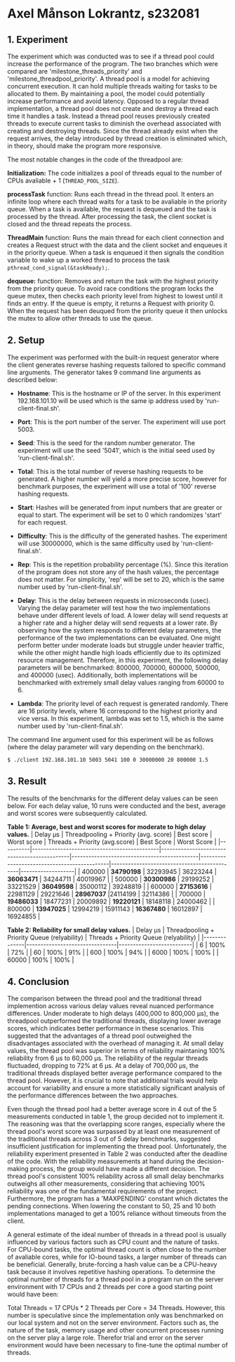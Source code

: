 # Axel Månson Lokrantz, s232081
## 1. Experiment

The experiment which was conducted was to see if a thread pool could increase the performance of the program. The two branches which were compared are 'milestone_threads_priority' and 'milestone_threadpool_priority'. A thread pool is a model for achieving concurrent execution. It can hold multiple threads waiting for tasks to be allocated to them. By maintaining a pool, the model could potentially increase performance and avoid latency. Opposed to a regular thread implementation, a thread pool does not create and destroy a thread each time it handles a task. Instead a thread pool reuses previously created threads to execute current tasks to diminish the overhead associated with creating and destroying threads. Since the thread already exist when the request arrives, the delay introduced by thread creation is eliminated which, in theory, should make the program more responsive.

The most notable changes in the code of the threadpool are:

**Initialization:** The code initializes a pool of threads equal to the number of CPUs avaliable + 1 (```THREAD_POOL_SIZE```). 

**processTask** function: Runs each thread in the thread pool. It enters an infinite loop where each thread waits for a task to be avaliable in the priority queue. When a task is available, the request is dequeued and the task is processed by the thread. After processing the task, the client socket is closed and the thread repeats the process. 

**ThreadMain** function: Runs the main thread for each client connection and creates a Request struct with the data and the client socket and enqueues it in the priority queue. When a task is enqueued it then signals the condition variable to wake up a worked thread to process the task ```pthread_cond_signal(&taskReady);```.

**dequeue:** function: Removes and return the task with the highest priority from the priority queue. To avoid race conditions the program locks the queue mutex, then checks each priority level from highest to lowest until it finds an entry. If the queue is empty, it returns a Request with priority 0. When the request has been deuqued from the priority queue it then unlocks the mutex to allow other threads to use the queue.

## 2. Setup

The experiment was performed with the built-in request generator where the client generates reverse hashing requests tailored to specific command line arguments. The generator takes 9 command line arguments as described below:

- **Hostname**: This is the hostname or IP of the server. In this experiment 192.168.101.10 will be used which is the same ip address used by 'run-client-final.sh'.

- **Port**: This is the port number of the server. The experiment will use port 5003.

- **Seed**: This is the seed for the random number generator. The experiment will use the seed '5041', which is the initial seed used by 'run-client-final.sh'.

- **Total**: This is the total number of reverse hashing requests to be generated. A higher number will yield a more precise score, however for benchmark purposes, the experiment will use a total of '100' reverse hashing requests.

- **Start**: Hashes will be generated from input numbers that are greater or equal to start. The experiment will be set to 0 which randomizes 'start' for each request.

- **Difficulty**: This is the difficulty of the generated hashes. The experiment will use 30000000, which is the same difficulty used by 'run-client-final.sh'.

- **Rep**: This is the repetition probability percentage (%). Since this iteration of the program does not store any of the hash values, the percentage does not matter. For simplicity, 'rep' will be set to 20, which is the same number used by 'run-client-final.sh'.

- **Delay**: This is the delay between requests in microseconds (usec). Varying the delay parameter will test how the two implementations behave under different levels of load. A lower delay will send requests at a higher rate and a higher delay will send requests at a lower rate. By observing how the system responds to different delay parameters, the performance of the two implementations can be evaluated. One might perform better under moderate loads but struggle under heavier traffic, while the other might handle high loads efficiently due to its optimized resource management. Therefore, in this experiment, the following delay parameters will be benchmarked: 800000, 700000, 600000, 500000, and 400000 (usec). Additionally, both implementations will be benchmarked with extremely small delay values ranging from 60000 to 6.

- **Lambda**: The priority level of each request is generated randomly. There are 16 priority levels, where 16 correspond to the highest priority and vice versa. In this experiment, lambda was set to 1.5, which is the same number used by 'run-client-final.sh'.

The command line argument used for this experiment will be as follows (where the delay parameter will vary depending on the benchmark).
```
$ ./client 192.168.101.10 5003 5041 100 0 30000000 20 800000 1.5
```

## 3. Result

The results of the benchmarks for the different delay values can be seen below. For each delay value, 10 runs were conducted and the best, average and worst scores were subsequently calculated.

**Table 1: Average, best and worst scores for moderate to high delay values.**
| Delay μs | Threadpooling + Priority (avg. score) | Best score | Worst score | Threads + Priority (avg.score) | Best Score | Worst Score |
|----------|---------------------------------------------|---------------------------------------------|---------------------------------------------|---------------------------------------------|---------------------------------------------|-------------------|
| 400000   | **34790198**                                    | 32293945                                             | 36223244                                              | **36063471**                                | 34244711                                      | 40019967                                        |
| 500000   | **30300986**                                    | 29199252                                             | 33221529                                              | **36049598**                                | 35000112                                      | 39248819                                      | 
| 600000   | **27153616**                                    | 22981129                                              | 29221646                                             | **28967037**                                |24114199                                     | 32114386                                      | 
| 700000   | **19486033**                                    | 18477231                                            | 20009892                                             | **19220121**                                | 18148118                                      | 24000462                                       |
| 800000   | **13947025**                                    | 12994219                                             | 15911143                                             | **16367480**                                | 16012897                                     | 16924855                                      |

**Table 2: Reliability for small delay values.**
| Delay μs | Threadpooling + Priority Queue (relyability) | Threads + Priority Queue (relyability) |
|--------------|--------------------------------|--------------------------|
| 6      | 100%                                | 72%                          |
| 60      | 100%                                | 91%                          |
| 600      | 100%                                | 94%                          |
| 6000      | 100%                                | 100%                          |
| 60000      | 100%                                | 100%                          |


## 4. Conclusion

The comparison between the thread pool and the traditional thread implemention across various delay values reveal nuanced performance differences. Under moderate to high delays (400,000 to 800,000 μs), the threadpool outperformed the traditional threads, displaying lower average scores, which indicates better performance in these scenarios. This suggested that the advantages of a thread pool outweighed the disadvantages associated with the overhead of managing it. At small delay values, the thread pool was superior in terms of reliability maintaning 100% reliability from 6 μs to 60,000 μs. The reliability of the regular threads fluctuaded, dropping to 72% at 6 μs. At a delay of 700,000 μs, the traditional threads displayed better average performance compared to the thread pool. However, it is crucial to note that additional trials would help account for variability and ensure a more statistically significant analysis of the performance differences between the two approaches.

Even though the thread pool had a better average score in 4 out of the 5 measurements conducted in table 1, the group decided not to implement it. The reasoning was that the overlapping score ranges, especially where the thread pool's worst score was surpassed by at least one measurement of the traditional threads across 3 out of 5 delay benchmarks, suggested insufficient justification for implementing the thread pool. Unfortunately, the reliability experiment presented in Table 2 was conducted after the deadline of the code. With the reliability measurements at hand during the decision-making process, the group would have made a different decision. The thread pool's consistent 100% reliability across all small delay benchmarks outweighs all other measurements, considering that achieving 100% reliability was one of the fundamental requirements of the project. Furthermore, the program has a 'MAXPENDING' constant which dictates the pending connections. When lowering the constant to 50, 25 and 10 both implementations managed to get a 100% reliance without timeouts from the client.

A general estimate of the ideal number of threads in a thread pool is usually influenced by various factors such as CPU count and the nature of tasks. For CPU-bound tasks, the optimal thread count is often close to the number of avaliable cores, while for IO-bound tasks, a larger number of threads can be beneficial. Generally, brute-forcing a hash value can be a CPU-heavy task because it involves repetitive hashing operations. To determine the optimal number of threads for a thread pool in a program run on the server environment with 17 CPUs and 2 threads per core a good starting point would have been:

Total Threads = 17 CPUs * 2 Threads per Core = 34 Threads. However, this number is speculative since the implementation only was benchmarked on our local system and not on the server environment. Factors such as, the nature of the task, memory usage and other concurrent processes running on the server play a large role. Therefor trial and error on the server environment would have been necessary to fine-tune the optimal number of threads.

